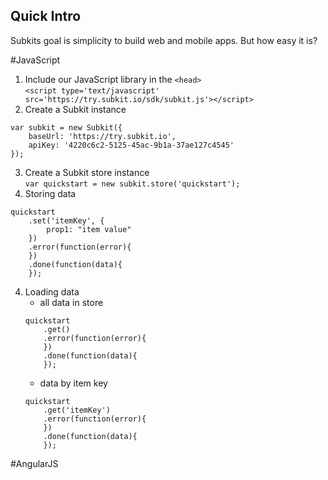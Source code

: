 Quick Intro
----
Subkits goal is simplicity to build web and mobile apps. But how easy it is?  

#JavaScript
1. Include our JavaScript library in the `<head>`  
`<script type='text/javascript' src='https://try.subkit.io/sdk/subkit.js'></script>`
2. Create a Subkit instance  
```
var subkit = new Subkit({
	baseUrl: 'https://try.subkit.io',
	apiKey: '4220c6c2-5125-45ac-9b1a-37ae127c4545'
});
```
3. Create a Subkit store instance  
`var quickstart = new subkit.store('quickstart');`
4. Storing data  
```
quickstart
	.set('itemKey', {
		prop1: "item value"
	})
	.error(function(error){
	})
	.done(function(data){
	});
```
4. Loading data  
	* all data in store  
	```
	quickstart
		.get()
		.error(function(error){
		})
		.done(function(data){
		});
	```
	* data by item key  
	```
	quickstart
		.get('itemKey')
		.error(function(error){
		})
		.done(function(data){
		});
	```


#AngularJS
